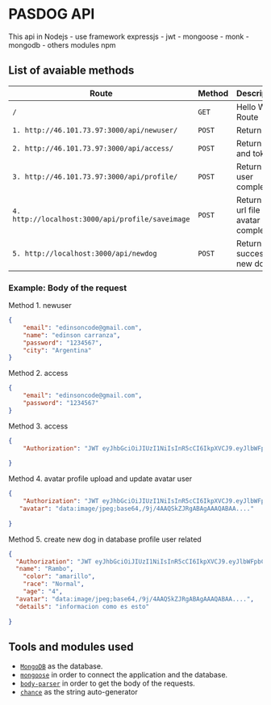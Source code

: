 # PASDOG API

This api in Nodejs - use framework expressjs - jwt - mongoose - monk - mongodb - others modules npm

## List of avaiable methods

| Route | Method | Description |
|--------|--------|--------|
| `/` | `GET` | Hello World Route |
| `1. http://46.101.73.97:3000/api/newuser/` | `POST` | Return data |
| `2. http://46.101.73.97:3000/api/access/` | `POST` | Return data and token |
| `3. http://46.101.73.97:3000/api/profile/` | `POST` | Return data user complet|
| `4. http://localhost:3000/api/profile/saveimage` | `POST` | Return data url file avatar complet|
| `5. http://localhost:3000/api/newdog` | `POST` | Return success new dog|

### Example: Body of the request

Method 1. newuser
```json
{
    "email": "edinsoncode@gmail.com",
    "name": "edinson carranza",
    "password": "1234567",
    "city": "Argentina"
}
```

Method 2. access
```json
{
    "email": "edinsoncode@gmail.com",
    "password": "1234567"
}
```

Method 3. access
```json
{
    "Authorization": "JWT eyJhbGciOiJIUzI1NiIsInR5cCI6IkpXVCJ9.eyJlbWFpbCI6ImVkaW5zb25jb2RlQGhvdG1haWwuY29tIiwibmFtZSI6IkVkaW5zb24gQ2FycmFuemEiLCJfaWQiOiI1YTY0YWY3Mjk0MWE0YTgzMWFlNDlhZWQiLCJpYXQiOjE1MTY1NTM1NzV9.y3ltGB-WehYZ2Ylc-yY70bCWrqf4Nqe4YwIeqGpWeWc"
    
}
```


Method 4. avatar profile upload and update avatar user
```json
{
    "Authorization": "JWT eyJhbGciOiJIUzI1NiIsInR5cCI6IkpXVCJ9.eyJlbWFpbCI6ImVkaW5zb25jb2RlQGhvdG1haWwuY29tIiwibmFtZSI6IkVkaW5zb24gQ2FycmFuemEiLCJfaWQiOiI1YTY0YWY3Mjk0MWE0YTgzMWFlNDlhZWQiLCJpYXQiOjE1MTY1NTM1NzV9.y3ltGB-WehYZ2Ylc-yY70bCWrqf4Nqe4YwIeqGpWeWc",
   "avatar": "data:image/jpeg;base64,/9j/4AAQSkZJRgABAgAAAQABAA...."
    
}
```

Method 5. create new dog in database profile user related
```json
{
  "Authorization": "JWT eyJhbGciOiJIUzI1NiIsInR5cCI6IkpXVCJ9.eyJlbWFpbCI6ImVkaW5zb25jb2RlQGhvdG1haWwuY29tIiwibmFtZSI6IkVkaW5zb24gQ2FycmFuemEiLCJfaWQiOiI1YTY0YWY3Mjk0MWE0YTgzMWFlNDlhZWQiLCJpYXQiOjE1MTY1NTM1NzV9.y3ltGB-WehYZ2Ylc-yY70bCWrqf4Nqe4YwIeqGpWeWc",
  "name": "Rambo",
	"color": "amarillo",
	"race": "Normal",
	"age": "4",
  "avatar": "data:image/jpeg;base64,/9j/4AAQSkZJRgABAgAAAQABAA....",
  "details": "informacion como es esto"
    
}
```


## Tools and modules used

* [`MongoDB`](https://www.mongodb.com/) as the database.
* [`mongoose`](http://mongoosejs.com/) in order to connect the application and the database.
* [`body-parser`](https://www.npmjs.com/package/body-parser) in order to get the body of the requests.
* [`chance`](https://www.npmjs.com/package/chance) as the string auto-generator
